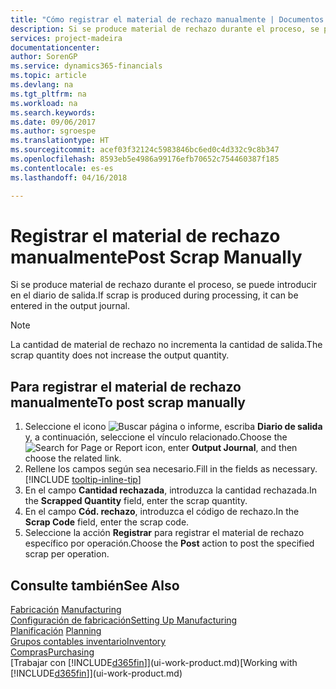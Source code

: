 ```yaml
---
title: "Cómo registrar el material de rechazo manualmente | Documentos de Microsoft"
description: Si se produce material de rechazo durante el proceso, se puede introducir en el diario de salida. Observe que la cantidad de material de rechazo no incrementa la cantidad de salida.
services: project-madeira
documentationcenter: 
author: SorenGP
ms.service: dynamics365-financials
ms.topic: article
ms.devlang: na
ms.tgt_pltfrm: na
ms.workload: na
ms.search.keywords: 
ms.date: 09/06/2017
ms.author: sgroespe
ms.translationtype: HT
ms.sourcegitcommit: acef03f32124c5983846bc6ed0c4d332c9c8b347
ms.openlocfilehash: 8593eb5e4986a99176efb70652c754460387f185
ms.contentlocale: es-es
ms.lasthandoff: 04/16/2018

---
```

# <a name="post-scrap-manually"></a><span data-ttu-id="75eda-104">Registrar el material de rechazo manualmente</span><span class="sxs-lookup"><span data-stu-id="75eda-104">Post Scrap Manually</span></span>
<span data-ttu-id="75eda-105">Si se produce material de rechazo durante el proceso, se puede introducir en el diario de salida.</span><span class="sxs-lookup"><span data-stu-id="75eda-105">If scrap is produced during processing, it can be entered in the output journal.</span></span> 

> [!NOTE]
> <span data-ttu-id="75eda-106">La cantidad de material de rechazo no incrementa la cantidad de salida.</span><span class="sxs-lookup"><span data-stu-id="75eda-106">The scrap quantity does not increase the output quantity.</span></span>  

## <a name="to-post-scrap-manually"></a><span data-ttu-id="75eda-107">Para registrar el material de rechazo manualmente</span><span class="sxs-lookup"><span data-stu-id="75eda-107">To post scrap manually</span></span>  
1. <span data-ttu-id="75eda-108">Seleccione el icono ![Buscar página o informe](media/ui-search/search_small.png "icono Buscar página o informe"), escriba **Diario de salida** y, a continuación, seleccione el vínculo relacionado.</span><span class="sxs-lookup"><span data-stu-id="75eda-108">Choose the ![Search for Page or Report](media/ui-search/search_small.png "Search for Page or Report icon") icon, enter **Output Journal**, and then choose the related link.</span></span>  
2. <span data-ttu-id="75eda-109">Rellene los campos según sea necesario.</span><span class="sxs-lookup"><span data-stu-id="75eda-109">Fill in the fields as necessary.</span></span> [!INCLUDE [tooltip-inline-tip](includes/tooltip-inline-tip_md.md)]  
3. <span data-ttu-id="75eda-110">En el campo **Cantidad rechazada**, introduzca la cantidad rechazada.</span><span class="sxs-lookup"><span data-stu-id="75eda-110">In the **Scrapped Quantity** field, enter the scrap quantity.</span></span>  
4. <span data-ttu-id="75eda-111">En el campo **Cód. rechazo**, introduzca el código de rechazo.</span><span class="sxs-lookup"><span data-stu-id="75eda-111">In the **Scrap Code** field, enter the scrap code.</span></span>  
5. <span data-ttu-id="75eda-112">Seleccione la acción **Registrar** para registrar el material de rechazo específico por operación.</span><span class="sxs-lookup"><span data-stu-id="75eda-112">Choose the **Post** action to post the specified scrap per operation.</span></span>  

## <a name="see-also"></a><span data-ttu-id="75eda-113">Consulte también</span><span class="sxs-lookup"><span data-stu-id="75eda-113">See Also</span></span>  
<span data-ttu-id="75eda-114">[Fabricación](production-manage-manufacturing.md)  </span><span class="sxs-lookup"><span data-stu-id="75eda-114">[Manufacturing](production-manage-manufacturing.md)  </span></span>  
[<span data-ttu-id="75eda-115">Configuración de fabricación</span><span class="sxs-lookup"><span data-stu-id="75eda-115">Setting Up Manufacturing</span></span>](production-configure-production-processes.md)  
<span data-ttu-id="75eda-116">[Planificación](production-planning.md)    </span><span class="sxs-lookup"><span data-stu-id="75eda-116">[Planning](production-planning.md)    </span></span>  
[<span data-ttu-id="75eda-117">Grupos contables inventario</span><span class="sxs-lookup"><span data-stu-id="75eda-117">Inventory</span></span>](inventory-manage-inventory.md)  
[<span data-ttu-id="75eda-118">Compras</span><span class="sxs-lookup"><span data-stu-id="75eda-118">Purchasing</span></span>](purchasing-manage-purchasing.md)  
<span data-ttu-id="75eda-119">[Trabajar con [!INCLUDE[d365fin](includes/d365fin_md.md)]](ui-work-product.md)</span><span class="sxs-lookup"><span data-stu-id="75eda-119">[Working with [!INCLUDE[d365fin](includes/d365fin_md.md)]](ui-work-product.md)</span></span>

